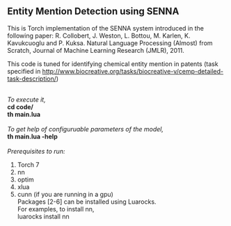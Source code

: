 ## Entity Mention Detection using SENNA<br />

This is Torch implementation of the SENNA system introduced in the following paper:
R. Collobert, J. Weston, L. Bottou, M. Karlen, K. Kavukcuoglu and P. Kuksa. Natural Language Processing (Almost) from Scratch, Journal of Machine Learning Research (JMLR), 2011. <br />

This code is tuned for identifying chemical entity mention in patents (task specified in http://www.biocreative.org/tasks/biocreative-v/cemp-detailed-task-description/)
<br />
<br />

*To execute it,* <br />
**cd code/** <br />
**th main.lua** <br />
<br />
*To get help of configuruable parameters of the model,* <br />
**th main.lua -help** <br />
<br />
*Prerequisites to run:* <br />
1. Torch 7 <br />
2. nn <br />
3. optim <br />
4. xlua <br />
5. cunn (if you are running in a gpu) <br />
Packages [2-6] can be installed using Luarocks. <br />
For examples, to install nn, <br />
luarocks install nn <br />

